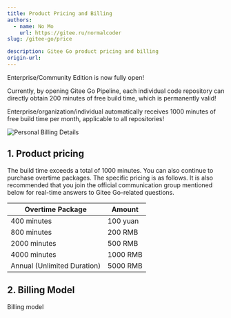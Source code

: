 ```yaml
---
title: Product Pricing and Billing
authors:
  - name: No Mo
    url: https://gitee.ru/normalcoder
slug: /gitee-go/price

description: Gitee Go product pricing and billing
origin-url: 
---
```


Enterprise/Community Edition is now fully open!

Currently, by opening Gitee Go Pipeline, each individual code repository can directly obtain 200 minutes of free build time, which is permanently valid!

Enterprise/organization/individual automatically receives 1000 minutes of free build time per month, applicable to all repositories!

![Personal Billing Details](https://images.gitee.ru/uploads/images/2022/0317/191152_e80dfbbd_10531940.png)

## 1. Product pricing

The build time exceeds a total of 1000 minutes. You can also continue to purchase overtime packages. The specific pricing is as follows. It is also recommended that you join the official communication group mentioned below for real-time answers to Gitee Go-related questions.

| Overtime Package | Amount |
|---------|-------|
| 400 minutes | 100 yuan |
| 800 minutes | 200 RMB |
| 2000 minutes | 500 RMB |
| 4000 minutes | 1000 RMB |
| Annual (Unlimited Duration) | 5000 RMB |

## 2. Billing Model

Billing model